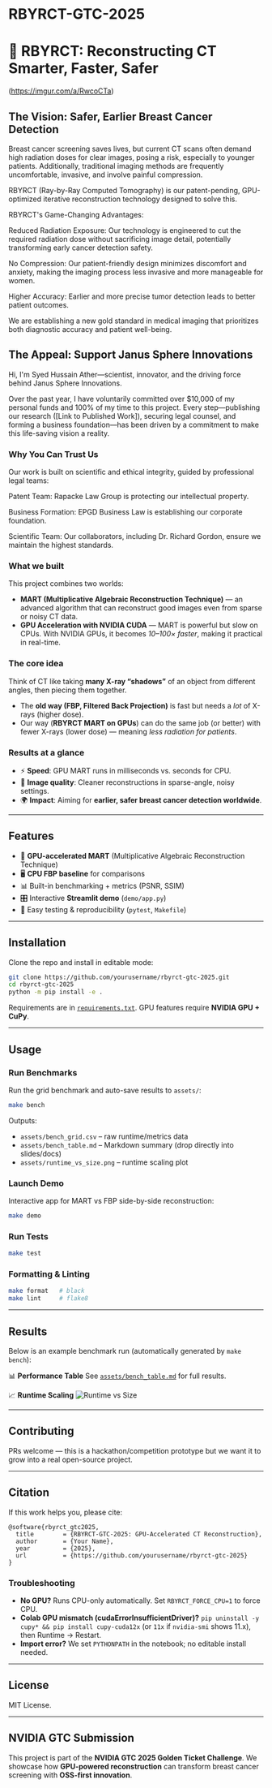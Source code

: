 # RBYRCT-GTC-2025
# 🩻 RBYRCT: Reconstructing CT Smarter, Faster, Safer

(https://imgur.com/a/RwcoCTa)

## The Vision: Safer, Earlier Breast Cancer Detection
Breast cancer screening saves lives, but current CT scans often demand high radiation doses for clear images, posing a risk, especially to younger patients. Additionally, traditional imaging methods are frequently uncomfortable, invasive, and involve painful compression.

RBYRCT (Ray-by-Ray Computed Tomography) is our patent-pending, GPU-optimized iterative reconstruction technology designed to solve this.

RBYRCT's Game-Changing Advantages:

Reduced Radiation Exposure: Our technology is engineered to cut the required radiation dose without sacrificing image detail, potentially transforming early cancer detection safety.

No Compression: Our patient-friendly design minimizes discomfort and anxiety, making the imaging process less invasive and more manageable for women.

Higher Accuracy: Earlier and more precise tumor detection leads to better patient outcomes.

We are establishing a new gold standard in medical imaging that prioritizes both diagnostic accuracy and patient well-being.

## The Appeal: Support Janus Sphere Innovations
Hi, I'm Syed Hussain Ather—scientist, innovator, and the driving force behind Janus Sphere Innovations.

Over the past year, I have voluntarily committed over $10,000 of my personal funds and 100% of my time to this project. Every step—publishing our research ([Link to Published Work]), securing legal counsel, and forming a business foundation—has been driven by a commitment to make this life-saving vision a reality.

### Why You Can Trust Us
Our work is built on scientific and ethical integrity, guided by professional legal teams:

Patent Team: Rapacke Law Group is protecting our intellectual property.

Business Formation: EPGD Business Law is establishing our corporate foundation.

Scientific Team: Our collaborators, including Dr. Richard Gordon, ensure we maintain the highest standards.

### What we built

This project combines two worlds:

* **MART (Multiplicative Algebraic Reconstruction Technique)** — an advanced algorithm that can reconstruct good images even from sparse or noisy CT data.
* **GPU Acceleration with NVIDIA CUDA** — MART is powerful but slow on CPUs. With NVIDIA GPUs, it becomes *10–100× faster*, making it practical in real-time.

### The core idea

Think of CT like taking **many X-ray “shadows”** of an object from different angles, then piecing them together.

* The **old way (FBP, Filtered Back Projection)** is fast but needs a *lot* of X-rays (higher dose).
* Our way (**RBYRCT MART on GPUs**) can do the same job (or better) with fewer X-rays (lower dose) — meaning *less radiation for patients*.

### Results at a glance

* ⚡ **Speed**: GPU MART runs in milliseconds vs. seconds for CPU.
* 🩻 **Image quality**: Cleaner reconstructions in sparse-angle, noisy settings.
* 🌍 **Impact**: Aiming for **earlier, safer breast cancer detection worldwide**.

---

## Features
- 🚀 **GPU-accelerated MART** (Multiplicative Algebraic Reconstruction Technique)
- 🖥️ **CPU FBP baseline** for comparisons
- 📊 Built-in benchmarking + metrics (PSNR, SSIM)
- 🎛️ Interactive **Streamlit demo** (`demo/app.py`)
- 🧪 Easy testing & reproducibility (`pytest`, `Makefile`)

---

## Installation

Clone the repo and install in editable mode:

```bash
git clone https://github.com/yourusername/rbyrct-gtc-2025.git
cd rbyrct-gtc-2025
python -m pip install -e .
````

Requirements are in [`requirements.txt`](requirements.txt).
GPU features require **NVIDIA GPU + CuPy**.

---

## Usage

### Run Benchmarks

Run the grid benchmark and auto-save results to `assets/`:

```bash
make bench
```

Outputs:

* `assets/bench_grid.csv` – raw runtime/metrics data
* `assets/bench_table.md` – Markdown summary (drop directly into slides/docs)
* `assets/runtime_vs_size.png` – runtime scaling plot

### Launch Demo

Interactive app for MART vs FBP side-by-side reconstruction:

```bash
make demo
```

### Run Tests

```bash
make test
```

### Formatting & Linting

```bash
make format   # black
make lint     # flake8
```

---

## Results

Below is an example benchmark run (automatically generated by `make bench`):

📊 **Performance Table**
See [`assets/bench_table.md`](assets/bench_table.md) for full results.

📈 **Runtime Scaling**
![Runtime vs Size](assets/runtime_vs_size.png)

---

## Contributing

PRs welcome — this is a hackathon/competition prototype but we want it to grow into a real open-source project.

---

## Citation

If this work helps you, please cite:

```
@software{rbyrct_gtc2025,
  title        = {RBYRCT-GTC-2025: GPU-Accelerated CT Reconstruction},
  author       = {Your Name},
  year         = {2025},
  url          = {https://github.com/yourusername/rbyrct-gtc-2025}
}
```

### Troubleshooting
- **No GPU?** Runs CPU-only automatically. Set `RBYRCT_FORCE_CPU=1` to force CPU.
- **Colab GPU mismatch (cudaErrorInsufficientDriver)?** 
  `pip uninstall -y cupy* && pip install cupy-cuda12x` (or `11x` if `nvidia-smi` shows 11.x), then Runtime → Restart.
- **Import error?** We set `PYTHONPATH` in the notebook; no editable install needed.

---

## License

MIT License.

---

## NVIDIA GTC Submission

This project is part of the **NVIDIA GTC 2025 Golden Ticket Challenge**.
We showcase how **GPU-powered reconstruction** can transform breast cancer screening with **OSS-first innovation**.

